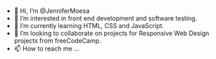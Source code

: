 - 👋 Hi, I’m @JenniferMoesa
- 👀 I’m interested in front end development and software testing.
- 🌱 I’m currently learning HTML, CSS and JavaScript.
- 💞️ I’m looking to collaborate on projects for Responsive Web Design projects from freeCodeCamp.
- 📫 How to reach me ...

<!---
JenniferMoesa/JenniferMoesa is a ✨ special ✨ repository because its `README.md` (this file) appears on your GitHub profile.
You can click the Preview link to take a look at your changes.
--->

